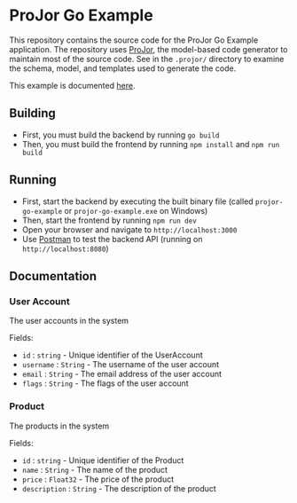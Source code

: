 # ProJor Go Example

This repository contains the source code for the ProJor Go Example application. The repository uses [ProJor](https://docs.siocode.hu/projor), the model-based code generator to maintain most of the source code. See in the `.projor/` directory to examine the schema, model, and templates used to generate the code.

This example is documented [here](https://docs.siocode.hu/projor/full-examples/go).

## Building

* First, you must build the backend by running `go build`
* Then, you must build the frontend by running `npm install` and `npm run build`

## Running

* First, start the backend by executing the built binary file (called `projor-go-example` or `projor-go-example.exe` on Windows)
* Then, start the frontend by running `npm run dev`
* Open your browser and navigate to `http://localhost:3000`
* Use [Postman](https://www.postman.com/) to test the backend API (running on `http://localhost:8080`)

## Documentation

### User Account

The user accounts in the system

Fields:

* `id` : `string` - Unique identifier of the UserAccount
* `username` : `String` - The username of the user account
* `email` : `String` - The email address of the user account
* `flags` : `String` - The flags of the user account

### Product

The products in the system

Fields:

* `id` : `string` - Unique identifier of the Product
* `name` : `String` - The name of the product
* `price` : `Float32` - The price of the product
* `description` : `String` - The description of the product

